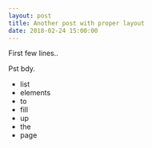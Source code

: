 ```yaml
---
layout: post
title: Another post with proper layout
date: 2018-02-24 15:00:00
---
```


First few lines..

<cut/>

Pst bdy.

- list
- elements
- to
- fill
- up
- the
- page

